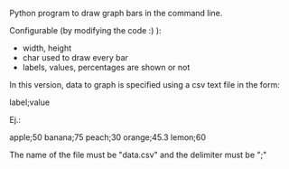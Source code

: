 Python program to draw graph bars in the command line.

Configurable (by modifying the code :) ):

- width, height
- char used to draw every bar
- labels, values, percentages are shown or not

In this version, data to graph is specified using a csv text file in the form:

label;value

Ej.:

apple;50
banana;75
peach;30
orange;45.3
lemon;60

The name of the file must be "data.csv" and the delimiter must be ";"
